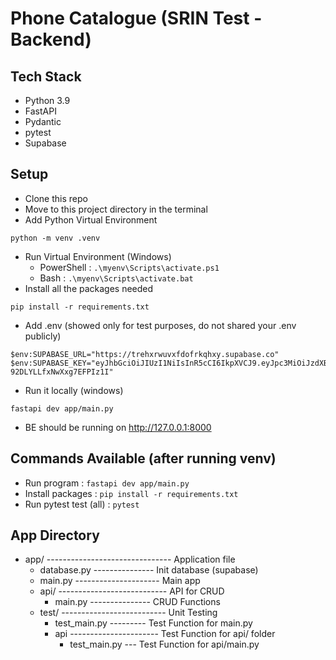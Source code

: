 # Phone Catalogue (SRIN Test - Backend)

## Tech Stack

- Python 3.9
- FastAPI
- Pydantic
- pytest
- Supabase

## Setup

- Clone this repo
- Move to this project directory in the terminal
- Add Python Virtual Environment

```
python -m venv .venv
```

- Run Virtual Environment (Windows)
  - PowerShell : `.\myenv\Scripts\activate.ps1`
  - Bash : `.\myenv\Scripts\activate.bat`
- Install all the packages needed

```
pip install -r requirements.txt
```

- Add .env (showed only for test purposes, do not shared your .env publicly)

```
$env:SUPABASE_URL="https://trehxrwuvxfdofrkqhxy.supabase.co"
$env:SUPABASE_KEY="eyJhbGciOiJIUzI1NiIsInR5cCI6IkpXVCJ9.eyJpc3MiOiJzdXBhYmFzZSIsInJlZiI6InRyZWh4cnd1dnhmZG9mcmtxaHh5Iiwicm9sZSI6ImFub24iLCJpYXQiOjE3NTQwNjQyMDYsImV4cCI6MjA2OTY0MDIwNn0.svmiirRPk3vCzqRpAbiJ-92DLYLLfxNwXxg7EFPIz1I"
```

- Run it locally (windows)

```
fastapi dev app/main.py
```

- BE should be running on http://127.0.0.1:8000

## Commands Available (after running venv)

- Run program : `fastapi dev app/main.py`
- Install packages : `pip install -r requirements.txt`
- Run pytest test (all) : `pytest`

## App Directory

- app/ ------------------------------- Application file
  - database.py --------------- Init database (supabase)
  - main.py --------------------- Main app
  - api/ --------------------------- API for CRUD
    - main.py --------------- CRUD Functions
  - test/ -------------------------- Unit Testing
    - test_main.py --------- Test Function for main.py
    - api ---------------------- Test Function for api/ folder
      - test_main.py --- Test Function for api/main.py
